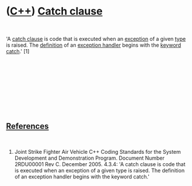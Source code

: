 
 

 

 

 

 

([C++](Cpp.md)) [Catch clause](CppCatchClause.md)
===================================================

 

'A [catch clause](CppCatchClause.md) is code that is executed when an
[exception](CppException.md) of a given [type](CppDataType.md) is
raised. The [definition](CppDefinition.md) of an [exception
handler](CppExceptionHandler.md) begins with the
[keyword](CppKeyword.md) [catch](CppCatch.md).' \[1\]

 

 

 

 

 

[References](CppReferences.md)
-------------------------------

 

1.  Joint Strike Fighter Air Vehicle C++ Coding Standards for the System
    Development and Demonstration Program. Document Number 2RDU00001
    Rev C. December 2005. 4.3.4: 'A catch clause is code that is
    executed when an exception of a given type is raised. The definition
    of an exception handler begins with the keyword catch.'

 

 

 

 

 

 

